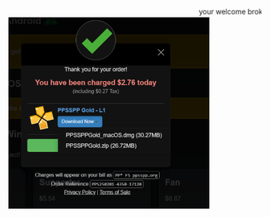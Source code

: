 <marquee>your welcome brokie xD</marquee><br>
<img src="https://raw.githubusercontent.com/vlain1337/ppssppgold/refs/heads/main/Screenshot%20(770).png?raw=true" alt="alt text" width="400"/>
